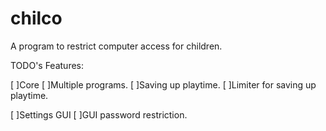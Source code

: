 # chilco
A program to restrict computer access for children.


TODO's
Features:

[ ]Core
  [ ]Multiple programs.
  [ ]Saving up playtime.
  [ ]Limiter for saving up playtime.
  
[ ]Settings GUI
  [ ]GUI password restriction.

